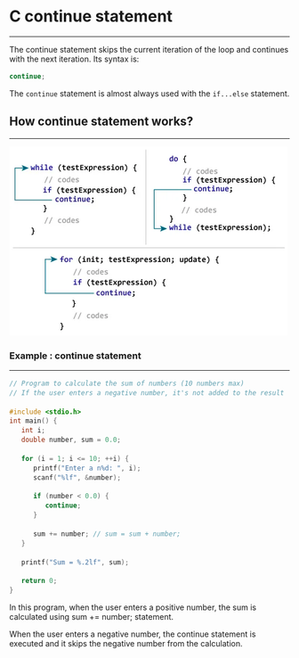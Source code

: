 # C continue statement
***
The continue statement skips the current iteration of the loop and continues with the next iteration. 
Its syntax is:

```c
continue;
```

The `continue` statement is almost always used with the `if...else` statement.

## How continue statement works?
***
![img.png](images/continue.png)

### Example : continue statement
***
```c
// Program to calculate the sum of numbers (10 numbers max)
// If the user enters a negative number, it's not added to the result

#include <stdio.h>
int main() {
   int i;
   double number, sum = 0.0;

   for (i = 1; i <= 10; ++i) {
      printf("Enter a n%d: ", i);
      scanf("%lf", &number);

      if (number < 0.0) {
         continue;
      }

      sum += number; // sum = sum + number;
   }

   printf("Sum = %.2lf", sum);

   return 0;
}
```

In this program, when the user enters a positive number, the sum is calculated using sum += number; statement.

When the user enters a negative number, the continue statement is executed and it skips the negative number from the calculation.